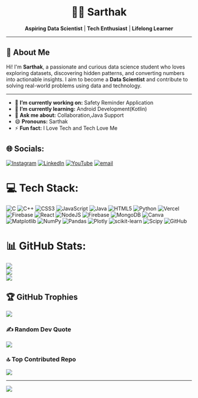 <h1 align="center">👨‍💻 Sarthak</h1>

<p align="center">
  <strong>Aspiring Data Scientist</strong> | <strong>Tech Enthusiast</strong> | <strong>Lifelong Learner</strong>
</p>

---

## 👋 About Me

Hi! I'm <strong>Sarthak</strong>, a passionate and curious data science student who loves exploring datasets, discovering hidden patterns, and converting numbers into actionable insights. I aim to become a <strong>Data Scientist</strong> and contribute to solving real-world problems using data and technology.

---


</p>

- 🔭 **I’m currently working on:** Safety Reminder Application
- 🌱 **I’m currently learning:** Android Development(Kotlin)
- 💬 **Ask me about:** Collaboration,Java Support
- 😄 **Pronouns:** Sarthak
- ⚡ **Fun fact:** I Love Tech and Tech Love Me

## 🌐 Socials:
[![Instagram](https://img.shields.io/badge/Instagram-%23E4405F.svg?logo=Instagram&logoColor=white)](https://instagram.com/sarth_ak47560) [![LinkedIn](https://img.shields.io/badge/LinkedIn-%230077B5.svg?logo=linkedin&logoColor=white)](https://linkedin.com/in/sarthakpandey9696) [![YouTube](https://img.shields.io/badge/YouTube-%23FF0000.svg?logo=YouTube&logoColor=white)](https://www.youtube.com/@CampusSeCareerTak) [![email](https://img.shields.io/badge/Email-D14836?logo=gmail&logoColor=white)](mailto:sarthakvarsh9696@gmail.com) 

# 💻 Tech Stack:
![C](https://img.shields.io/badge/c-%2300599C.svg?style=for-the-badge&logo=c&logoColor=white) ![C++](https://img.shields.io/badge/c++-%2300599C.svg?style=for-the-badge&logo=c%2B%2B&logoColor=white) ![CSS3](https://img.shields.io/badge/css3-%231572B6.svg?style=for-the-badge&logo=css3&logoColor=white) ![JavaScript](https://img.shields.io/badge/javascript-%23323330.svg?style=for-the-badge&logo=javascript&logoColor=%23F7DF1E) ![Java](https://img.shields.io/badge/java-%23ED8B00.svg?style=for-the-badge&logo=openjdk&logoColor=white) ![HTML5](https://img.shields.io/badge/html5-%23E34F26.svg?style=for-the-badge&logo=html5&logoColor=white) ![Python](https://img.shields.io/badge/python-3670A0?style=for-the-badge&logo=python&logoColor=ffdd54) ![Vercel](https://img.shields.io/badge/vercel-%23000000.svg?style=for-the-badge&logo=vercel&logoColor=white) ![Firebase](https://img.shields.io/badge/firebase-%23039BE5.svg?style=for-the-badge&logo=firebase) ![React](https://img.shields.io/badge/react-%2320232a.svg?style=for-the-badge&logo=react&logoColor=%2361DAFB) ![NodeJS](https://img.shields.io/badge/node.js-6DA55F?style=for-the-badge&logo=node.js&logoColor=white) ![Firebase](https://img.shields.io/badge/firebase-a08021?style=for-the-badge&logo=firebase&logoColor=ffcd34) ![MongoDB](https://img.shields.io/badge/MongoDB-%234ea94b.svg?style=for-the-badge&logo=mongodb&logoColor=white) ![Canva](https://img.shields.io/badge/Canva-%2300C4CC.svg?style=for-the-badge&logo=Canva&logoColor=white) ![Matplotlib](https://img.shields.io/badge/Matplotlib-%23ffffff.svg?style=for-the-badge&logo=Matplotlib&logoColor=black) ![NumPy](https://img.shields.io/badge/numpy-%23013243.svg?style=for-the-badge&logo=numpy&logoColor=white) ![Pandas](https://img.shields.io/badge/pandas-%23150458.svg?style=for-the-badge&logo=pandas&logoColor=white) ![Plotly](https://img.shields.io/badge/Plotly-%233F4F75.svg?style=for-the-badge&logo=plotly&logoColor=white) ![scikit-learn](https://img.shields.io/badge/scikit--learn-%23F7931E.svg?style=for-the-badge&logo=scikit-learn&logoColor=white) ![Scipy](https://img.shields.io/badge/SciPy-%230C55A5.svg?style=for-the-badge&logo=scipy&logoColor=%white) ![GitHub](https://img.shields.io/badge/github-%23121011.svg?style=for-the-badge&logo=github&logoColor=white)
# 📊 GitHub Stats:
![](https://github-readme-stats.vercel.app/api?username=sarth-ak47&theme=neon&hide_border=false&include_all_commits=true&count_private=false)<br/>
![](https://nirzak-streak-stats.vercel.app/?user=sarth-ak47&theme=neon&hide_border=false)<br/>
![](https://github-readme-stats.vercel.app/api/top-langs/?username=sarth-ak47&theme=neon&hide_border=false&include_all_commits=true&count_private=false&layout=compact)

## 🏆 GitHub Trophies
![](https://github-profile-trophy.vercel.app/?username=sarth-ak47&theme=radical&no-frame=false&no-bg=false&margin-w=4)

### ✍️ Random Dev Quote
![](https://quotes-github-readme.vercel.app/api?type=horizontal&theme=tokyonight)

### 🔝 Top Contributed Repo
![](https://github-contributor-stats.vercel.app/api?username=sarth-ak47&limit=5&theme=dark&combine_all_yearly_contributions=true)

---
[![](https://visitcount.itsvg.in/api?id=sarth-ak47&icon=0&color=0)](https://visitcount.itsvg.in)

<!-- Proudly created with GPRM ( https://gprm.itsvg.in ) -->
